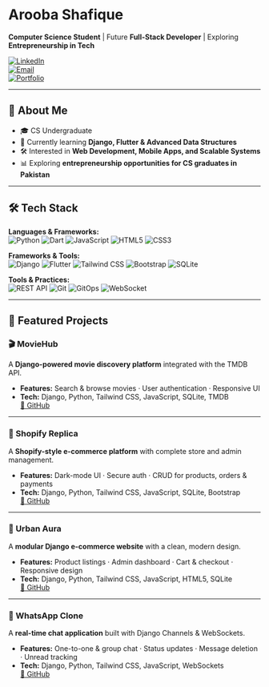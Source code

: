 # Arooba Shafique  

 **Computer Science Student** | Future **Full-Stack Developer** | Exploring **Entrepreneurship in Tech**  

[![LinkedIn](https://img.shields.io/badge/LinkedIn-Connect-blue?style=flat-square&logo=linkedin)](https://www.linkedin.com/in/arooba-shafique/)  
[![Email](https://img.shields.io/badge/Email-Contact-red?style=flat-square&logo=gmail)](mailto:aroobas2004@gmail.com)  
[![Portfolio](https://img.shields.io/badge/Portfolio-Visit-green?style=flat-square&logo=google-chrome)](https://arooba-shafique.github.io/Portfolio/)


---

## 🚀 About Me  
- 🎓 CS Undergraduate 
- 🌱 Currently learning **Django, Flutter & Advanced Data Structures**  
- 🛠 Interested in **Web Development, Mobile Apps, and Scalable Systems**  
- 📊 Exploring **entrepreneurship opportunities for CS graduates in Pakistan**  

---
## 🛠️ Tech Stack  

**Languages & Frameworks:**  
![Python](https://img.shields.io/badge/Python-3776AB?style=flat-square&logo=python&logoColor=white) 
![Dart](https://img.shields.io/badge/Dart-0175C2?style=flat-square&logo=dart&logoColor=white) 
![JavaScript](https://img.shields.io/badge/JavaScript-F7DF1E?style=flat-square&logo=javascript&logoColor=black) 
![HTML5](https://img.shields.io/badge/HTML5-E34F26?style=flat-square&logo=html5&logoColor=white) 
![CSS3](https://img.shields.io/badge/CSS3-1572B6?style=flat-square&logo=css3&logoColor=white)  

**Frameworks & Tools:**  
![Django](https://img.shields.io/badge/Django-092E20?style=flat-square&logo=django&logoColor=white) 
![Flutter](https://img.shields.io/badge/Flutter-02569B?style=flat-square&logo=flutter&logoColor=white) 
![Tailwind CSS](https://img.shields.io/badge/Tailwind_CSS-38B2AC?style=flat-square&logo=tailwind-css&logoColor=white) 
![Bootstrap](https://img.shields.io/badge/Bootstrap-563D7C?style=flat-square&logo=bootstrap&logoColor=white) 
![SQLite](https://img.shields.io/badge/SQLite-003B57?style=flat-square&logo=sqlite&logoColor=white)  

**Tools & Practices:**  
![REST API](https://img.shields.io/badge/REST_API-0052CC?style=flat-square) 
![Git](https://img.shields.io/badge/Git-F05032?style=flat-square&logo=git&logoColor=white) 
![GitOps](https://img.shields.io/badge/GitOps-000000?style=flat-square) 
![WebSocket](https://img.shields.io/badge/WebSocket-008000?style=flat-square)  

---

## 📂 Featured Projects  

### 🎬 MovieHub  
 A **Django-powered movie discovery platform** integrated with the TMDB API.  
- **Features:** Search & browse movies · User authentication · Responsive UI  
- **Tech:** Django, Python, Tailwind CSS, JavaScript, SQLite, TMDB  
[🔗 GitHub](https://github.com/arooba-shafique/MovieHub) 

---

### 🛒 Shopify Replica  
 A **Shopify-style e-commerce platform** with complete store and admin management.  
- **Features:** Dark-mode UI · Secure auth · CRUD for products, orders & payments  
- **Tech:** Django, Python, Tailwind CSS, JavaScript, SQLite, Bootstrap  
[🔗 GitHub](https://github.com/arooba-shafique/shopify-replica) 

---

### 🌆 Urban Aura  
 A **modular Django e-commerce website** with a clean, modern design.  
- **Features:** Product listings · Admin dashboard · Cart & checkout · Responsive design  
- **Tech:** Django, Python, Tailwind CSS, JavaScript, HTML5, SQLite  
[🔗 GitHub](https://github.com/arooba-shafique/urban-aura-ecommerce) 

---

### 💬 WhatsApp Clone  
 A **real-time chat application** built with Django Channels & WebSockets.  
- **Features:** One-to-one & group chat · Status updates · Message deletion · Unread tracking  
- **Tech:** Django, Python, Tailwind CSS, JavaScript, WebSockets  
[🔗 GitHub](https://github.com/arooba-shafique/whatsapp-clone)  
